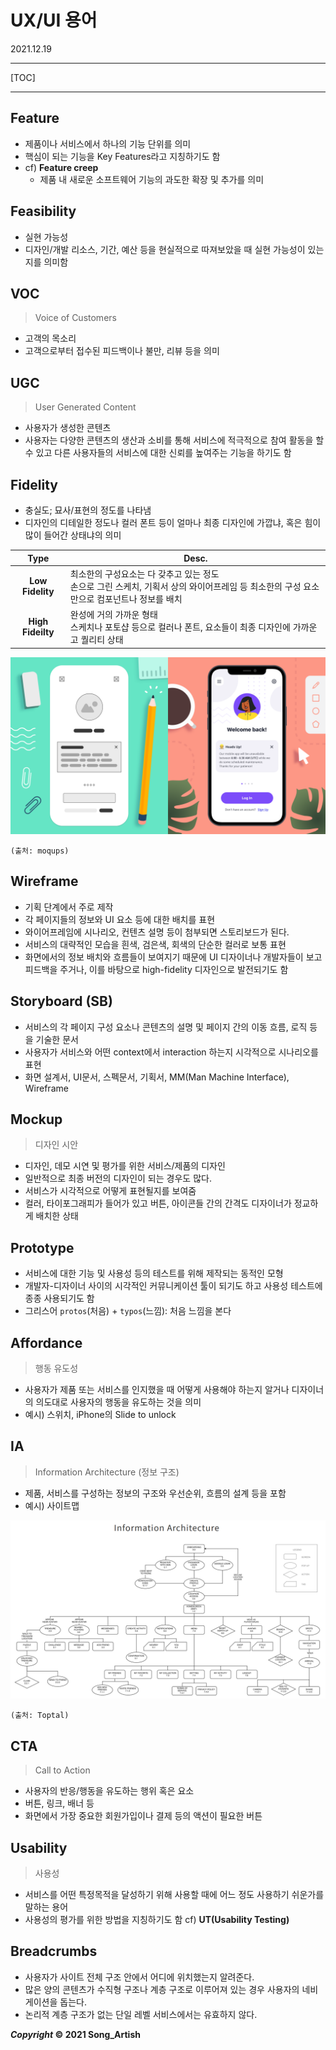 # UX/UI 용어

2021.12.19

---

[TOC]

---



## Feature

- 제품이나 서비스에서 하나의 기능 단위를 의미
- 핵심이 되는 기능을 Key Features라고 지칭하기도 함
- cf) **Feature creep**
  - 제품 내 새로운 소프트웨어 기능의 과도한 확장 및 추가를 의미



## Feasibility

- 실현 가능성
- 디자인/개발 리소스, 기간, 예산 등을 현실적으로 따져보았을 때 실현 가능성이 있는지를 의미함



## VOC

> Voice of Customers

- 고객의 목소리
- 고객으로부터 접수된 피드백이나 불만, 리뷰 등을 의미



## UGC

> User Generated Content

- 사용자가 생성한 콘텐츠
- 사용자는 다양한 콘텐츠의 생산과 소비를 통해 서비스에 적극적으로 참여 활동을 할 수 있고 다른 사용자들의 서비스에 대한 신뢰를 높여주는 기능을 하기도 함



## Fidelity

- 충실도; 묘사/표현의 정도를 나타냄
- 디자인의 디테일한 정도나 컬러 폰트 등이 얼마나 최종 디자인에 가깝냐, 혹은 힘이 많이 들어간 상태냐의 의미

|       Type        | Desc.                                                        |
| :---------------: | ------------------------------------------------------------ |
| **Low Fidelity**  | 최소한의 구성요소는 다 갖추고 있는 정도<br />손으로 그린 스케치, 기획서 상의 와이어프레임 등 최소한의 구성 요소만으로 컴포넌트나 정보를 배치 |
| **High Fideilty** | 완성에 거의 가까운 형태<br />스케치나 포토샵 등으로 컬러나 폰트, 요소들이 최종 디자인에 가까운 고 퀄리티 상태 |

![03_Fidelity](img/03_Fidelity.png)

`(출처: moqups)`



## Wireframe

- 기획 단계에서 주로 제작
- 각 페이지들의 정보와 UI 요소 등에 대한 배치를 표현
- 와이어프레임에 시나리오, 컨텐츠 설명 등이 첨부되면 스토리보드가 된다.
- 서비스의 대략적인 모습을 흰색, 검은색, 회색의 단순한 컬러로 보통 표현
- 화면에서의 정보 배치와 흐름들이 보여지기 때문에 UI 디자이너나 개발자들이 보고 피드백을 주거나, 이를 바탕으로 high-fidelity 디자인으로 발전되기도 함



## Storyboard (SB)

- 서비스의 각 페이지 구성 요소나 콘텐츠의 설명 및 페이지 간의 이동 흐름, 로직 등을 기술한 문서
- 사용자가 서비스와 어떤 context에서 interaction 하는지 시각적으로 시나리오를 표현
- 화면 설계서, UI문서, 스펙문서, 기획서, MM(Man Machine Interface), Wireframe



## Mockup

> 디자인 시안

- 디자인, 데모 시연 및 평가를 위한 서비스/제품의 디자인
- 일반적으로 최종 버전의 디자인이 되는 경우도 많다.
- 서비스가 시각적으로 어떻게 표현될지를 보여줌
- 컬러, 타이포그래피가 들어가 있고 버튼, 아이콘들 간의 간격도 디자이너가 정교하게 배치한 상태



## Prototype

- 서비스에 대한 기능 및 사용성 등의 테스트를 위해 제작되는 동적인 모형
- 개발자-디자이너 사이의 시각적인 커뮤니케이션 툴이 되기도 하고 사용성 테스트에 종종 사용되기도 함
- 그리스어 `protos`(처음) + `typos`(느낌): 처음 느낌을 본다



## Affordance

> 행동 유도성

- 사용자가 제품 또는 서비스를 인지했을 때 어떻게 사용해야 하는지 알거나 디자이너의 의도대로 사용자의 행동을 유도하는 것을 의미
- 예시) 스위치, iPhone의 Slide to unlock



## IA

> Information Architecture (정보 구조)

- 제품, 서비스를 구성하는 정보의 구조와 우선순위, 흐름의 설계 등을 포함
- 예시) 사이트맵

![03_IA](img/03_IA.png)

`(출처: Toptal)`



## CTA

> Call to Action

- 사용자의 반응/행동을 유도하는 행위 혹은 요소
- 버튼, 링크, 배너 등
- 화면에서 가장 중요한 회원가입이나 결제 등의 액션이 필요한 버튼



## Usability

> 사용성

- 서비스를 어떤 특정목적을 달성하기 위해 사용할 때에 어느 정도 사용하기 쉬운가를 말하는 용어
- 사용성의 평가를 위한 방법을 지칭하기도 함 cf) **UT(Usability Testing)**



## Breadcrumbs

- 사용자가 사이트 전체 구조 안에서 어디에 위치했는지 알려준다.
- 많은 양의 콘텐츠가 수직형 구조나 계층 구조로 이루어져 있는 경우 사용자의 네비게이션을 돕는다.
- 논리적 계층 구조가 없는 단일 레벨 서비스에서는 유효하지 않다.



***Copyright* © 2021 Song_Artish**